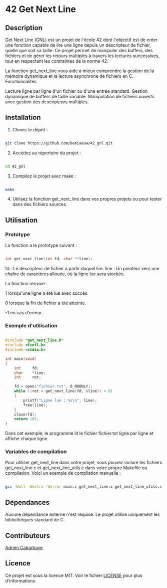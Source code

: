 # 42 Get Next Line

## Description

Get Next Line (GNL) est un projet de l'école 42 dont l'objectif est de créer une fonction capable de lire une ligne depuis un descripteur de fichier, quelle que soit sa taille. Ce projet permet de manipuler des buffers, des fichiers et de gérer les retours multiples à travers les lectures successives, tout en respectant les contraintes de la norme 42.

La fonction get_next_line vous aide à mieux comprendre la gestion de la mémoire dynamique et la lecture asynchrone de fichiers en C.
Fonctionnalités

  Lecture ligne par ligne d'un fichier ou d'une entrée standard.
  Gestion dynamique de buffers de taille variable.
  Manipulation de fichiers ouverts avec gestion des descripteurs multiples.

## Installation

1. Clonez le dépôt :

```bash

git clone https://github.com/Demiaeuw/42_gnl.git
```

2. Accédez au répertoire du projet :

```bash

cd 42_gnl
```

3. Compilez le projet avec make :

```bash

make
```

4. Utilisez la fonction get_next_line dans vos propres projets ou pour tester dans des fichiers sources.

## Utilisation
### Prototype

La fonction a le prototype suivant :

```c

int	get_next_line(int fd, char **line);
```
  fd : Le descripteur de fichier à partir duquel lire.
  line : Un pointeur vers une chaîne de caractères allouée, où la ligne lue sera stockée.

La fonction renvoie :

1 lorsqu'une ligne a été lue avec succès.

0 lorsque la fin du fichier a été atteinte.

-1 en cas d'erreur.

### Exemple d'utilisation

```c

#include "get_next_line.h"
#include <fcntl.h>
#include <stdio.h>

int	main(void)
{
	int		fd;
	char	*line;
	int		ret;

	fd = open("fichier.txt", O_RDONLY);
	while ((ret = get_next_line(fd, &line)) > 0)
	{
		printf("Ligne lue : %s\n", line);
		free(line);
	}
	close(fd);
	return (0);
}
```
Dans cet exemple, le programme lit le fichier fichier.txt ligne par ligne et affiche chaque ligne.

### Variables de compilation

Pour utiliser get_next_line dans votre projet, vous pouvez inclure les fichiers get_next_line.c et get_next_line_utils.c dans votre propre Makefile ou compilation. Voici un exemple de compilation manuelle :

```bash

gcc -Wall -Wextra -Werror main.c get_next_line.c get_next_line_utils.c -o gnl
```

## Dépendances

Aucune dépendance externe n'est requise. Le projet utilise uniquement les bibliothèques standard de C.
## Contributeurs

[Adrien Cabarbaye](https://github.com/Demiaeuw)

## Licence

Ce projet est sous la licence MIT. Voir le fichier [LICENSE](LICENSE) pour plus d'informations.
